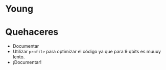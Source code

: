 # Young

# Quehaceres

* Documentar
* Utilizar `profile` para optimizar el código ya que para 9 qbits es
  muuuy lento.
* ¡Documentar!
